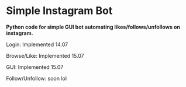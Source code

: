 # Simple Instagram Bot
**Python code for simple GUI bot automating likes/follows/unfollows on instagram.**

Login: Implemented 14.07

Browse/Like: Implemented 15.07

GUI: Implemented 15.07

Follow/Unfollow: soon lol
